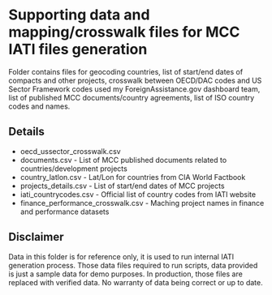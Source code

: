 Supporting data and mapping/crosswalk files for MCC IATI files generation
=========================================================================

Folder contains files for geocoding countries, list of start/end dates of compacts and other projects, crosswalk between OECD/DAC codes and US Sector Framework codes used my ForeignAssistance.gov dashboard team, list of published MCC documents/country agreements, list of ISO country codes and names.

Details
--------

* oecd_ussector_crosswalk.csv
* documents.csv - List of MCC published documents related to countries/development projects
* country_latlon.csv - Lat/Lon for countries from CIA World Factbook
* projects_details.csv - List of start/end dates of MCC projects
* iati_countrycodes.csv - Official list of country codes from IATI website
* finance_performance_crosswalk.csv - Maching project names in finance and performance datasets

## Disclaimer

Data in this folder is for reference only, it is used to run internal IATI generation process. Those data files required to run scripts, data provided is just a sample data for demo purposes. In production, those files are replaced with verified data.
No warranty of data being correct or up to date.
